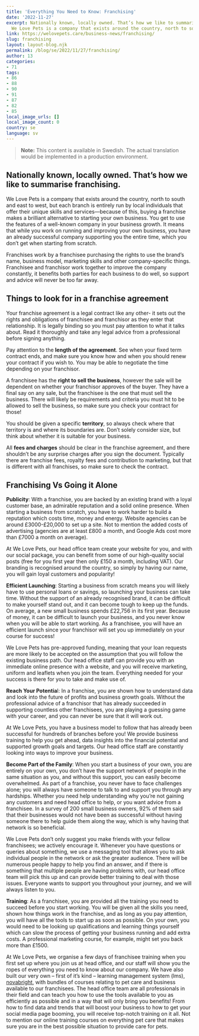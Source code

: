 ```yaml
---
title: 'Everything You Need to Know: Franchising'
date: '2022-11-27'
excerpt: Nationally known, locally owned. That’s how we like to summarise franchising.
  We Love Pets is a company that exists around the country, north to south…
link: https://welovepets.care/business-news/franchising/
slug: franchising
layout: layout-blog.njk
permalink: /blog/se/2022/11/27/franchising/
author: 13
categories:
- 71
tags:
- 86
- 88
- 90
- 91
- 87
- 82
- 85
local_image_urls: []
local_image_count: 0
country: se
language: sv
---
```




> **Note:** This content is available in Swedish. The actual translation would be implemented in a production environment.

## Nationally known, locally owned. That’s how we like to summarise franchising.

We Love Pets is a company that exists around the country, north to south and east to west, but each branch is entirely run by local individuals that offer their unique skills and services—because of this, buying a franchise makes a brilliant alternative to starting your own business. You get to use the features of a well-known company in your business growth. It means that while you work on running and improving your own business, you have an already successful company supporting you the entire time, which you don’t get when starting from scratch.

Franchises work by a franchisee purchasing the rights to use the brand’s name, business model, marketing skills and other company-specific things. Franchisee and franchisor work together to improve the company constantly, it benefits both parties for each business to do well, so support and advice will never be too far away.

## **Things to look for in a franchise agreement**

Your franchise agreement is a legal contract like any other- it sets out the rights and obligations of franchisee and franchisor as they enter that relationship. It is legally binding so you must pay attention to what it talks about. Read it thoroughly and take any legal advice from a professional before signing anything.

Pay attention to the **length of the agreement**. See when your fixed term contract ends, and make sure you know how and when you should renew your contract if you wish to. You may be able to negotiate the time depending on your franchisor.

A franchisee has the **right to sell the business**, however the sale will be dependent on whether your franchisor approves of the buyer. They have a final say on any sale, but the franchisee is the one that must sell the business. There will likely be requirements and criteria you must hit to be allowed to sell the business, so make sure you check your contract for those!

You should be given a specific **territory**, so always check where that territory is and where its boundaries are. Don’t solely consider size, but think about whether it is suitable for your business.

All **fees and charges** should be clear in the franchise agreement, and there shouldn’t be any surprise charges after you sign the document. Typically there are franchise fees, royalty fees and contribution to marketing, but that is different with all franchises, so make sure to check the contract.

## **Franchising Vs Going it Alone**

**Publicity**: With a franchise, you are backed by an existing brand with a loyal customer base, an admirable reputation and a solid online presence. When starting a business from scratch, you have to work harder to build a reputation which costs time, money and energy. Website agencies can be around £3000-£20,000 to set up a site. Not to mention the added costs of advertising (agencies are at least £800 a month, and Google Ads cost more than £7000 a month on average).

At We Love Pets, our head office team create your website for you, and with our social package, you can benefit from some of our high-quality social posts (free for you first year then only £150 a month, including VAT). Our branding is recognised around the country, so simply by having our name, you will gain loyal customers and popularity!

**Efficient Launching**: Starting a business from scratch means you will likely have to use personal loans or savings, so launching your business can take time. Without the support of an already recognised brand, it can be difficult to make yourself stand out, and it can become tough to keep up the funds. On average, a new small business spends £22,756 in its first year. Because of money, it can be difficult to launch your business, and you never know when you will be able to start working. As a franchisee, you will have an efficient launch since your franchisor will set you up immediately on your course for success!

We Love Pets has pre-approved funding, meaning that your loan requests are more likely to be accepted on the assumption that you will follow the existing business path. Our head office staff can provide you with an immediate online presence with a website, and you will receive marketing, uniform and leaflets when you join the team. Everything needed for your success is there for you to take and make use of.

**Reach Your Potentia**l: In a franchise, you are shown how to understand data and look into the future of profits and business growth goals. Without the professional advice of a franchisor that has already succeeded in supporting countless other franchisees, you are playing a guessing game with your career, and you can never be sure that it will work out.

At We Love Pets, you have a business model to follow that has already been successful for hundreds of branches before you! We provide business training to help you get ahead, data insights into the financial potential and supported growth goals and targets. Our head office staff are constantly looking into ways to improve your business.

**Become Part of the Family**: When you start a business of your own, you are entirely on your own, you don’t have the support network of people in the same situation as you, and without this support, you can easily become overwhelmed. As part of a franchise, you never have to face challenges alone; you will always have someone to talk to and support you through any hardships. Whether you need help understanding why you’re not gaining any customers and need head office to help, or you want advice from a franchisee. In a survey of 200 small business owners, 92% of them said that their businesses would not have been as successful without having someone there to help guide them along the way, which is why having that network is so beneficial.

We Love Pets don’t only suggest you make friends with your fellow franchisees; we actively encourage it. Whenever you have questions or queries about something, we use a messaging tool that allows you to ask individual people in the network or ask the greater audience. There will be numerous people happy to help you find an answer, and if there is something that multiple people are having problems with, our head office team will pick this up and can provide better training to deal with those issues. Everyone wants to support you throughout your journey, and we will always listen to you.

**Training**: As a franchisee, you are provided all the training you need to succeed before you start working. You will be given all the skills you need, shown how things work in the franchise, and as long as you pay attention, you will have all the tools to start up as soon as possible. On your own, you would need to be looking up qualifications and learning things yourself which can slow the process of getting your business running and add extra costs. A professional marketing course, for example, might set you back more than £1500.

At We Love Pets, we organise a few days of franchisee training when you first set up where you join us at head office, and our staff will show you the ropes of everything you need to know about our company. We have also built our very own – first of it’s kind – learning management system (lms), [novabright](https://novabright.io/), with bundles of courses relating to pet care and business available to our franchisees. The head office team are all professionals in their field and can teach you how to use the tools available to you as efficiently as possible and in a way that will only bring you benefits! From how to find data and trends that will boost your business to how to get your social media page booming, you will receive top-notch training on it all. Not to mention our online training courses on everything pet care that makes sure you are in the best possible situation to provide care for pets.